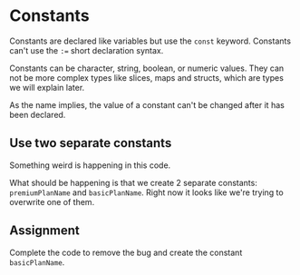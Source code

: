 # Constants

Constants are declared like variables but use the `const` keyword. Constants can't use the `:=` short declaration syntax.

Constants can be character, string, boolean, or numeric values. They can not be more complex types like slices, maps and structs, which are types we will explain later.

As the name implies, the value of a constant can't be changed after it has been declared.

## Use two separate constants

Something weird is happening in this code.

What should be happening is that we create 2 separate constants: `premiumPlanName` and `basicPlanName`. Right now it looks like we're trying to overwrite one of them.

## Assignment

Complete the code to remove the bug and create the constant `basicPlanName`.
